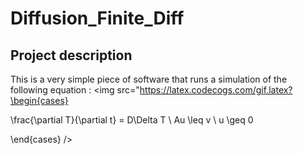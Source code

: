 # Diffusion_Finite_Diff

## Project description

This is a very simple piece of software that runs a simulation of the following equation :
<img src="https://latex.codecogs.com/gif.latex?\begin{cases}

\frac{\partial T}{\partial t} = D\Delta T \\
Au \leq v       \\
u \geq 0

\end{cases}  />
